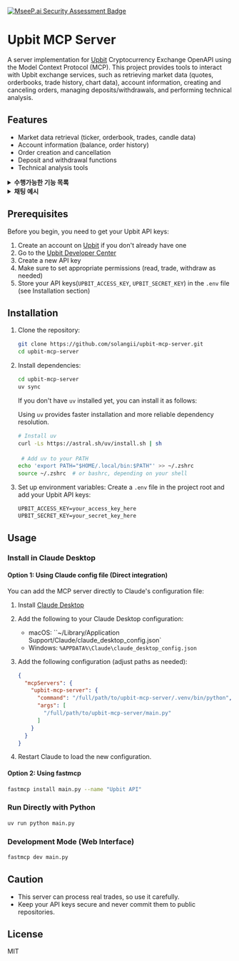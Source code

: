 [![MseeP.ai Security Assessment Badge](https://mseep.net/pr/solangii-upbit-mcp-server-badge.png)](https://mseep.ai/app/solangii-upbit-mcp-server)

# Upbit MCP Server

A server implementation for [Upbit](https://upbit.com) Cryptocurrency Exchange OpenAPI using the Model Context Protocol (MCP). This project provides tools to interact with Upbit exchange services, such as retrieving market data (quotes, orderbooks, trade history, chart data), account information, creating and canceling orders, managing deposits/withdrawals, and performing technical analysis.

## Features

- Market data retrieval (ticker, orderbook, trades, candle data)
- Account information (balance, order history)
- Order creation and cancellation
- Deposit and withdrawal functions
- Technical analysis tools

<details>
  <summary><strong>수행가능한 기능 목록</strong></summary>
  <br/>

  <h4>시장 데이터 조회</h4>
  <ul>
    <li>현재 암호화폐 시세 조회 (<code>get_ticker</code>)</li>
    <li>호가창 정보 조회 (<code>get_orderbook</code>)</li>
    <li>최근 체결 내역 조회 (<code>get_trades</code>)</li>
    <li>주요 암호화폐 시장 요약 정보 확인 (<code>get_market_summary</code>)</li>
  </ul>

  <h4>계정 정보 조회</h4>
  <ul>
    <li>보유 중인 자산 목록 및 잔고 확인 (<code>get_accounts</code>)</li>
    <li>주문 내역 조회 (<code>get_orders</code>)</li>
    <li>특정 주문 상세 정보 조회 (<code>get_order</code>)</li>
    <li>입출금 내역 조회 (<code>get_deposits_withdrawals</code>)</li>
  </ul>

  <h4>거래 기능</h4>
  <ul>
    <li>지정가/시장가 매수 주문 생성 (<code>create_order</code>)</li>
    <li>지정가/시장가 매도 주문 생성 (<code>create_order</code>)</li>
    <li>주문 취소 (<code>cancel_order</code>)</li>
  </ul>
</details>

<details>
  <summary><strong>채팅 예시</strong></summary>
  <br/>
  <p>
    아래는 실제 채팅 예시 이미지입니다.
  </p>
  <img src="./assets/img1.png" alt="example1" width="600"/>
    <img src="./assets/img2.png" alt="example2" width="600"/>
</details>

## Prerequisites

Before you begin, you need to get your Upbit API keys:

1. Create an account on [Upbit](https://upbit.com) if you don't already have one
2. Go to the [Upbit Developer Center](https://upbit.com/service_center/open_api_guide)
3. Create a new API key
4. Make sure to set appropriate permissions (read, trade, withdraw as needed)
5. Store your API keys(`UPBIT_ACCESS_KEY`, `UPBIT_SECRET_KEY`) in the `.env` file (see Installation section)

## Installation

1. Clone the repository:
   ```bash
   git clone https://github.com/solangii/upbit-mcp-server.git
   cd upbit-mcp-server
   ```

2. Install dependencies:
   ```bash
   cd upbit-mcp-server
   uv sync
   ```
   
   If you don't have `uv` installed yet, you can install it as follows:
   
   Using `uv` provides faster installation and more reliable dependency resolution.

   ```bash
   # Install uv
   curl -Ls https://astral.sh/uv/install.sh | sh
   
    # Add uv to your PATH
   echo 'export PATH="$HOME/.local/bin:$PATH"' >> ~/.zshrc
   source ~/.zshrc  # or bashrc, depending on your shell
   ```

3. Set up environment variables:
   Create a `.env` file in the project root and add your Upbit API keys:
   ```
   UPBIT_ACCESS_KEY=your_access_key_here
   UPBIT_SECRET_KEY=your_secret_key_here
   ```

## Usage

### Install in Claude Desktop

#### Option 1: Using Claude config file (Direct integration)

You can add the MCP server directly to Claude's configuration file:

1. Install [Claude Desktop](https://claude.ai/download)

2. Add the following to your Claude Desktop configuration:

   - macOS: ``~/Library/Application Support/Claude/claude_desktop_config.json`
   - Windows: `%APPDATA%\Claude\claude_desktop_config.json`

3. Add the following configuration (adjust paths as needed):
   ```json
   {
     "mcpServers": {
       "upbit-mcp-server": {
         "command": "/full/path/to/upbit-mcp-server/.venv/bin/python",
         "args": [
           "/full/path/to/upbit-mcp-server/main.py"
         ]
       }
     }
   }
   ```
   
4. Restart Claude to load the new configuration.

#### Option 2: Using fastmcp

```bash
fastmcp install main.py --name "Upbit API"
```

### Run Directly with Python

```bash
uv run python main.py
```

### Development Mode (Web Interface)

```bash
fastmcp dev main.py
```

## Caution

- This server can process real trades, so use it carefully.
- Keep your API keys secure and never commit them to public repositories.

## License

MIT

